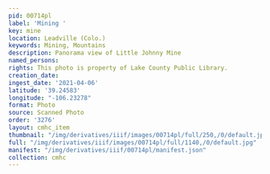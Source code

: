 ```yaml
---
pid: 00714pl
label: 'Mining '
key: mine
location: Leadville (Colo.)
keywords: Mining, Mountains
description: Panorama view of Little Johnny Mine
named_persons: 
rights: This photo is property of Lake County Public Library.
creation_date: 
ingest_date: '2021-04-06'
latitude: '39.24583'
longitude: "-106.23278"
format: Photo
source: Scanned Photo
order: '3276'
layout: cmhc_item
thumbnail: "/img/derivatives/iiif/images/00714pl/full/250,/0/default.jpg"
full: "/img/derivatives/iiif/images/00714pl/full/1140,/0/default.jpg"
manifest: "/img/derivatives/iiif/00714pl/manifest.json"
collection: cmhc
---
```

